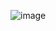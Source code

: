 ![image](https://github.com/U-A-V/MALI_OpenGLES_EMULATOR/assets/74284403/9eea8802-2c83-473a-a158-2beb380565c2)
